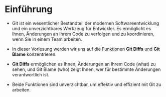 # Einführung

- Git ist ein wesentlicher Bestandteil der modernen Softwareentwicklung und ein
unverzichtbares Werkzeug für Entwickler. Es ermöglicht es Ihnen, Änderungen an
Ihrem Code zu verfolgen und zu koordinieren, wenn Sie in einem Team arbeiten.

- In dieser Vorlesung werden wir uns auf die Funktionen **Git Diffs** und **Git Blame**
konzentrieren. 

- **Git Diffs** ermöglichen es Ihnen, Änderungen an Ihrem Code (what) zu
sehen, und Git Blame (who) zeigt Ihnen, wer für bestimmte Änderungen verantwortlich
ist. 


- Beide Funktionen sind unverzichtbar, um effektiv und effizient mit Git zu
arbeiten.

